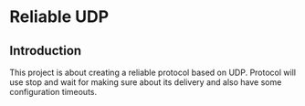 # Reliable UDP

## Introduction

This project is about creating a reliable protocol based on UDP.
Protocol will use stop and wait for making sure about its delivery and also have some configuration timeouts.

